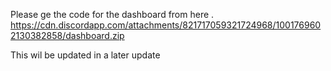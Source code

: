 
Please ge the code for the dashboard from here . https://cdn.discordapp.com/attachments/821717059321724968/1001769602130382858/dashboard.zip 

This wil be updated in a later update
